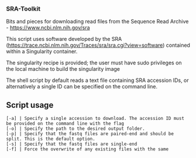 ### SRA-Toolkit

Bits and pieces for downloading read files from the Sequence Read Archive -  https://www.ncbi.nlm.nih.gov/sra

This script uses software developed by the SRA (https://trace.ncbi.nlm.nih.gov/Traces/sra/sra.cgi?view=software) contained within a Singularity container.

The singularity recipe is provided; the user must have sudo privileges on the local machine to build the singularity image

The shell script by default reads a text file containing SRA accession IDs, or alternatively a single ID can be specified on the command line. 

## Script usage

	[-a] | Specify a single accession to download. The accession ID must be provided on the command line with the flag
	[-o] | Specify the path to the desired output folder.
	[-p] | Specify that the fastq files are paired-end and should be split. This is the default option.
	[-s] | Specify that the fastq files are single-end
	[-f] | Force the overwrite of any existing files with the same 